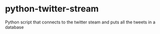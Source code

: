 python-twitter-stream
=====================

Python script that connects to the twitter steam and puts all the tweets in a database
